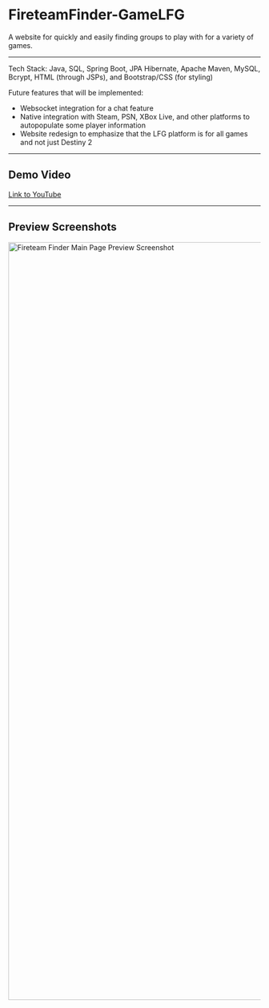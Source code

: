 # FireteamFinder-GameLFG
A website for quickly and easily finding groups to play with for a variety of games.

---

Tech Stack: Java, SQL, Spring Boot, JPA Hibernate, Apache Maven, MySQL, Bcrypt, HTML (through JSPs), and Bootstrap/CSS (for styling)

<div>
Future features that will be implemented:
<ul>
<li> Websocket integration for a chat feature </li>
<li> Native integration with Steam, PSN, XBox Live, and other platforms to autopopulate some player information </li>
<li> Website redesign to emphasize that the LFG platform is for all games and not just Destiny 2</li>
</ul>
</div>

---

## Demo Video
<a href="https://youtu.be/94fCUJRo9pM"> Link to YouTube </a>

---

## Preview Screenshots
<img width="1512" alt="Fireteam Finder Main Page Preview Screenshot" src="https://user-images.githubusercontent.com/107005249/200105875-c623f971-84d4-405e-84c5-67481ea81248.png">
